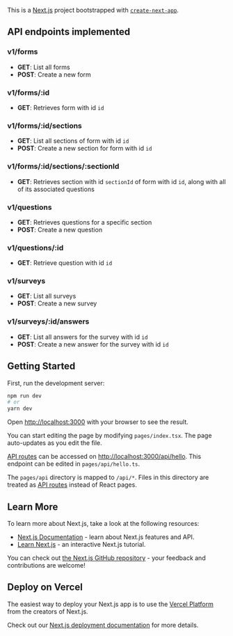 This is a [Next.js](https://nextjs.org/) project bootstrapped with [`create-next-app`](https://github.com/vercel/next.js/tree/canary/packages/create-next-app).

## API endpoints implemented

### v1/forms

- **GET**: List all forms
- **POST**: Create a new form

### v1/forms/:id

- **GET**: Retrieves form with id `id`

### v1/forms/:id/sections

- **GET**: List all sections of form with id `id`
- **POST**: Create a new section for form with id `id`

### v1/forms/:id/sections/:sectionId

- **GET**: Retrieves section with id `sectionId` of form with id `id`, along with all of its associated questions

### v1/questions

- **GET**: Retrieves questions for a specific section
- **POST**: Create a new question

### v1/questions/:id

- **GET**: Retrieve question with id `id`

### v1/surveys

- **GET**: List all surveys
- **POST**: Create a new survey

### v1/surveys/:id/answers

- **GET**: List all answers for the survey with id `id`
- **POST**: Create a new answer for the survey with id `id`

## Getting Started

First, run the development server:

```bash
npm run dev
# or
yarn dev
```

Open [http://localhost:3000](http://localhost:3000) with your browser to see the result.

You can start editing the page by modifying `pages/index.tsx`. The page auto-updates as you edit the file.

[API routes](https://nextjs.org/docs/api-routes/introduction) can be accessed on [http://localhost:3000/api/hello](http://localhost:3000/api/hello). This endpoint can be edited in `pages/api/hello.ts`.

The `pages/api` directory is mapped to `/api/*`. Files in this directory are treated as [API routes](https://nextjs.org/docs/api-routes/introduction) instead of React pages.

## Learn More

To learn more about Next.js, take a look at the following resources:

- [Next.js Documentation](https://nextjs.org/docs) - learn about Next.js features and API.
- [Learn Next.js](https://nextjs.org/learn) - an interactive Next.js tutorial.

You can check out [the Next.js GitHub repository](https://github.com/vercel/next.js/) - your feedback and contributions are welcome!

## Deploy on Vercel

The easiest way to deploy your Next.js app is to use the [Vercel Platform](https://vercel.com/new?utm_medium=default-template&filter=next.js&utm_source=create-next-app&utm_campaign=create-next-app-readme) from the creators of Next.js.

Check out our [Next.js deployment documentation](https://nextjs.org/docs/deployment) for more details.
